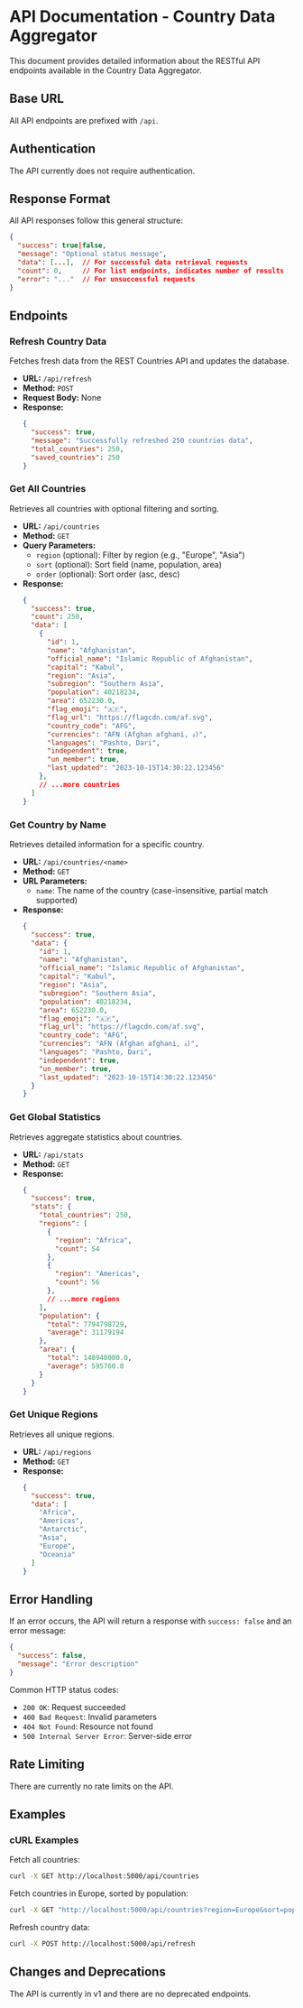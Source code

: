 # API Documentation - Country Data Aggregator

This document provides detailed information about the RESTful API endpoints available in the Country Data Aggregator.

## Base URL

All API endpoints are prefixed with `/api`.

## Authentication

The API currently does not require authentication.

## Response Format

All API responses follow this general structure:

```json
{
  "success": true|false,
  "message": "Optional status message",
  "data": [...],  // For successful data retrieval requests
  "count": 0,     // For list endpoints, indicates number of results
  "error": "..."  // For unsuccessful requests
}
```

## Endpoints

### Refresh Country Data

Fetches fresh data from the REST Countries API and updates the database.

- **URL:** `/api/refresh`
- **Method:** `POST`
- **Request Body:** None
- **Response:**
  ```json
  {
    "success": true,
    "message": "Successfully refreshed 250 countries data",
    "total_countries": 250,
    "saved_countries": 250
  }
  ```

### Get All Countries

Retrieves all countries with optional filtering and sorting.

- **URL:** `/api/countries`
- **Method:** `GET`
- **Query Parameters:**
  - `region` (optional): Filter by region (e.g., "Europe", "Asia")
  - `sort` (optional): Sort field (name, population, area)
  - `order` (optional): Sort order (asc, desc)
- **Response:**
  ```json
  {
    "success": true,
    "count": 250,
    "data": [
      {
        "id": 1,
        "name": "Afghanistan",
        "official_name": "Islamic Republic of Afghanistan",
        "capital": "Kabul",
        "region": "Asia",
        "subregion": "Southern Asia",
        "population": 40218234,
        "area": 652230.0,
        "flag_emoji": "🇦🇫",
        "flag_url": "https://flagcdn.com/af.svg",
        "country_code": "AFG",
        "currencies": "AFN (Afghan afghani, ؋)",
        "languages": "Pashto, Dari",
        "independent": true,
        "un_member": true,
        "last_updated": "2023-10-15T14:30:22.123456"
      },
      // ...more countries
    ]
  }
  ```

### Get Country by Name

Retrieves detailed information for a specific country.

- **URL:** `/api/countries/<name>`
- **Method:** `GET`
- **URL Parameters:**
  - `name`: The name of the country (case-insensitive, partial match supported)
- **Response:**
  ```json
  {
    "success": true,
    "data": {
      "id": 1,
      "name": "Afghanistan",
      "official_name": "Islamic Republic of Afghanistan",
      "capital": "Kabul",
      "region": "Asia",
      "subregion": "Southern Asia",
      "population": 40218234,
      "area": 652230.0,
      "flag_emoji": "🇦🇫",
      "flag_url": "https://flagcdn.com/af.svg",
      "country_code": "AFG",
      "currencies": "AFN (Afghan afghani, ؋)",
      "languages": "Pashto, Dari",
      "independent": true,
      "un_member": true,
      "last_updated": "2023-10-15T14:30:22.123456"
    }
  }
  ```

### Get Global Statistics

Retrieves aggregate statistics about countries.

- **URL:** `/api/stats`
- **Method:** `GET`
- **Response:**
  ```json
  {
    "success": true,
    "stats": {
      "total_countries": 250,
      "regions": [
        {
          "region": "Africa",
          "count": 54
        },
        {
          "region": "Americas",
          "count": 56
        },
        // ...more regions
      ],
      "population": {
        "total": 7794798729,
        "average": 31179194
      },
      "area": {
        "total": 148940000.0,
        "average": 595760.0
      }
    }
  }
  ```

### Get Unique Regions

Retrieves all unique regions.

- **URL:** `/api/regions`
- **Method:** `GET`
- **Response:**
  ```json
  {
    "success": true,
    "data": [
      "Africa",
      "Americas",
      "Antarctic",
      "Asia",
      "Europe",
      "Oceania"
    ]
  }
  ```

## Error Handling

If an error occurs, the API will return a response with `success: false` and an error message:

```json
{
  "success": false,
  "message": "Error description"
}
```

Common HTTP status codes:
- `200 OK`: Request succeeded
- `400 Bad Request`: Invalid parameters
- `404 Not Found`: Resource not found
- `500 Internal Server Error`: Server-side error

## Rate Limiting

There are currently no rate limits on the API.

## Examples

### cURL Examples

Fetch all countries:
```bash
curl -X GET http://localhost:5000/api/countries
```

Fetch countries in Europe, sorted by population:
```bash
curl -X GET "http://localhost:5000/api/countries?region=Europe&sort=population&order=desc"
```

Refresh country data:
```bash
curl -X POST http://localhost:5000/api/refresh
```

## Changes and Deprecations

The API is currently in v1 and there are no deprecated endpoints.
